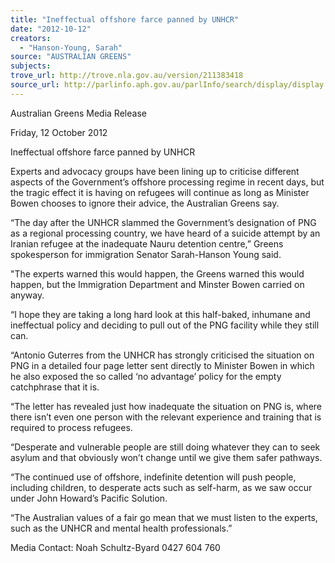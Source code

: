```yaml
---
title: "Ineffectual offshore farce panned by UNHCR"
date: "2012-10-12"
creators:
  - "Hanson-Young, Sarah"
source: "AUSTRALIAN GREENS"
subjects:
trove_url: http://trove.nla.gov.au/version/211383418
source_url: http://parlinfo.aph.gov.au/parlInfo/search/display/display.w3p;query=Id%3A%22media/pressrel/1972884%22
---
```


 Australian Greens Media Release   

 Friday, 12 October 2012   

 Ineffectual offshore farce panned by UNHCR   

 Experts and advocacy groups have been lining up to criticise different aspects of the  Government’s offshore processing regime in recent days, but the tragic effect it is having on  refugees will continue as long as Minister Bowen chooses to ignore their advice, the Australian  Greens say.   

 “The day after the UNHCR slammed the Government’s designation of PNG as a regional  processing country, we have heard of a suicide attempt by an Iranian refugee at the inadequate  Nauru detention centre,” Greens spokesperson for immigration Senator Sarah-Hanson Young  said.   

 "The experts warned this would happen, the Greens warned this would happen, but the  Immigration Department and Minster Bowen carried on anyway.   

 “I hope they are taking a long hard look at this half-baked, inhumane and ineffectual policy and  deciding to pull out of the PNG facility while they still can.   

 “Antonio Guterres from the UNHCR has strongly criticised the situation on PNG in a detailed  four page letter sent directly to Minister Bowen in which he also exposed the so called ‘no  advantage’ policy for the empty  catchphrase that it is.   

 “The letter has revealed just how inadequate the situation on PNG is, where there isn’t even  one person with the relevant experience and training that is required to process refugees.   

 “Desperate and vulnerable people are still doing whatever they can to seek asylum and that  obviously won’t change until we give them safer pathways.   

 “The continued use of offshore, indefinite detention will push people, including children, to  desperate acts such as self-harm, as we saw occur under John Howard’s Pacific Solution.   

 “The Australian values of a fair go mean that we must listen to the experts, such as the UNHCR  and mental health professionals.”   

 Media Contact: Noah Schultz-Byard 0427 604 760   

